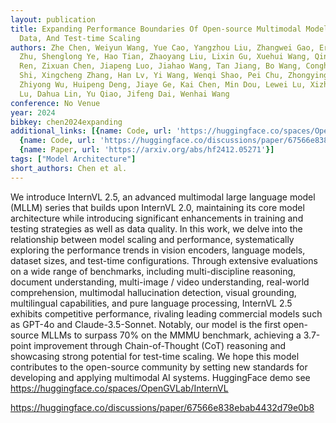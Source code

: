 ```yaml
---
layout: publication
title: Expanding Performance Boundaries Of Open-source Multimodal Models With Model,
  Data, And Test-time Scaling
authors: Zhe Chen, Weiyun Wang, Yue Cao, Yangzhou Liu, Zhangwei Gao, Erfei Cui, Jinguo
  Zhu, Shenglong Ye, Hao Tian, Zhaoyang Liu, Lixin Gu, Xuehui Wang, Qingyun Li, Yimin
  Ren, Zixuan Chen, Jiapeng Luo, Jiahao Wang, Tan Jiang, Bo Wang, Conghui He, Botian
  Shi, Xingcheng Zhang, Han Lv, Yi Wang, Wenqi Shao, Pei Chu, Zhongying Tu, Tong He,
  Zhiyong Wu, Huipeng Deng, Jiaye Ge, Kai Chen, Min Dou, Lewei Lu, Xizhou Zhu, Tong
  Lu, Dahua Lin, Yu Qiao, Jifeng Dai, Wenhai Wang
conference: No Venue
year: 2024
bibkey: chen2024expanding
additional_links: [{name: Code, url: 'https://huggingface.co/spaces/OpenGVLab/InternVL'},
  {name: Code, url: 'https://huggingface.co/discussions/paper/67566e838ebab4432d79e0b8'},
  {name: Paper, url: 'https://arxiv.org/abs/hf2412.05271'}]
tags: ["Model Architecture"]
short_authors: Chen et al.
---
```

We introduce InternVL 2.5, an advanced multimodal large language model (MLLM) series that builds upon InternVL 2.0, maintaining its core model architecture while introducing significant enhancements in training and testing strategies as well as data quality. In this work, we delve into the relationship between model scaling and performance, systematically exploring the performance trends in vision encoders, language models, dataset sizes, and test-time configurations. Through extensive evaluations on a wide range of benchmarks, including multi-discipline reasoning, document understanding, multi-image / video understanding, real-world comprehension, multimodal hallucination detection, visual grounding, multilingual capabilities, and pure language processing, InternVL 2.5 exhibits competitive performance, rivaling leading commercial models such as GPT-4o and Claude-3.5-Sonnet. Notably, our model is the first open-source MLLMs to surpass 70% on the MMMU benchmark, achieving a 3.7-point improvement through Chain-of-Thought (CoT) reasoning and showcasing strong potential for test-time scaling. We hope this model contributes to the open-source community by setting new standards for developing and applying multimodal AI systems. HuggingFace demo see https://huggingface.co/spaces/OpenGVLab/InternVL

https://huggingface.co/discussions/paper/67566e838ebab4432d79e0b8